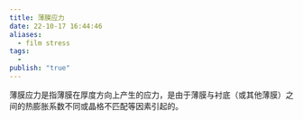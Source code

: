 ```yaml
---
title: 薄膜应力
date: 22-10-17 16:44:46
aliases:
  - film stress
tags:
  - 
publish: "true"
---
```


薄膜应力是指薄膜在厚度方向上产生的应力，是由于薄膜与衬底（或其他薄膜）之间的热膨胀系数不同或晶格不匹配等因素引起的。
